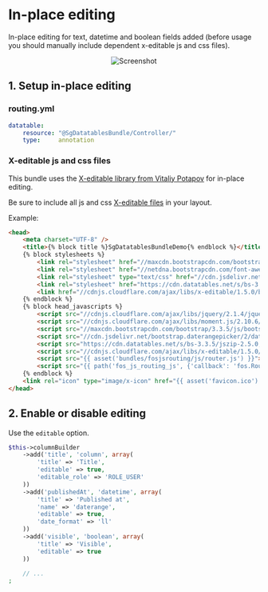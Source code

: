 # In-place editing

In-place editing for text, datetime and boolean fields added (before usage you should manually include dependent x-editable js and css files).

<div style="text-align:center"><img alt="Screenshot" src="https://github.com/stwe/DatatablesBundle/raw/master/Resources/images/editable.jpg"></div>

## 1. Setup in-place editing

### routing.yml

```yaml
datatable:
    resource: "@SgDatatablesBundle/Controller/"
    type:     annotation
```

### X-editable js and css files

This bundle uses the [X-editable library from Vitaliy Potapov](https://vitalets.github.io/x-editable/index.html) for in-place editing.

Be sure to include all js and css [X-editable files](https://vitalets.github.io/x-editable/index.html) in your layout.

Example:

```html
<head>
    <meta charset="UTF-8" />
    <title>{% block title %}SgDatatablesBundleDemo{% endblock %}</title>
    {% block stylesheets %}
        <link rel="stylesheet" href="//maxcdn.bootstrapcdn.com/bootstrap/3.3.5/css/bootstrap.min.css">
        <link rel="stylesheet" href="//netdna.bootstrapcdn.com/font-awesome/4.3.0/css/font-awesome.min.css">
        <link rel="stylesheet" type="text/css" href="//cdn.jsdelivr.net/bootstrap.daterangepicker/2/daterangepicker.css">
        <link rel="stylesheet" href="https://cdn.datatables.net/s/bs-3.3.5/jszip-2.5.0,pdfmake-0.1.18,dt-1.10.10,b-1.1.0,b-colvis-1.1.0,b-flash-1.1.0,b-html5-1.1.0,b-print-1.1.0,r-2.0.0/datatables.min.css">
        <link href="//cdnjs.cloudflare.com/ajax/libs/x-editable/1.5.0/bootstrap3-editable/css/bootstrap-editable.css" rel="stylesheet"/>
    {% endblock %}
    {% block head_javascripts %}
        <script src="//cdnjs.cloudflare.com/ajax/libs/jquery/2.1.4/jquery.min.js"></script>
        <script src="//cdnjs.cloudflare.com/ajax/libs/moment.js/2.10.6/moment-with-locales.min.js"></script>
        <script src="//maxcdn.bootstrapcdn.com/bootstrap/3.3.5/js/bootstrap.min.js"></script>
        <script src="//cdn.jsdelivr.net/bootstrap.daterangepicker/2/daterangepicker.js"></script>
        <script src="https://cdn.datatables.net/s/bs-3.3.5/jszip-2.5.0,pdfmake-0.1.18,dt-1.10.10,b-1.1.0,b-colvis-1.1.0,b-flash-1.1.0,b-html5-1.1.0,b-print-1.1.0,r-2.0.0/datatables.min.js"></script>
        <script src="//cdnjs.cloudflare.com/ajax/libs/x-editable/1.5.0/bootstrap3-editable/js/bootstrap-editable.min.js"></script>
        <script src="{{ asset('bundles/fosjsrouting/js/router.js') }}"></script>
        <script src="{{ path('fos_js_routing_js', {'callback': 'fos.Router.setData'}) }}"></script>
    {% endblock %}
    <link rel="icon" type="image/x-icon" href="{{ asset('favicon.ico') }}" />
</head>
```

## 2. Enable or disable editing

Use the `editable` option.

```php
$this->columnBuilder
    ->add('title', 'column', array(
        'title' => 'Title',
        'editable' => true,
        'editable_role' => 'ROLE_USER'
    ))
    ->add('publishedAt', 'datetime', array(
        'title' => 'Published at',
        'name' => 'daterange',
        'editable' => true,
        'date_format' => 'll'
    ))
    ->add('visible', 'boolean', array(
        'title' => 'Visible',
        'editable' => true
    ))

    // ...
;
```
